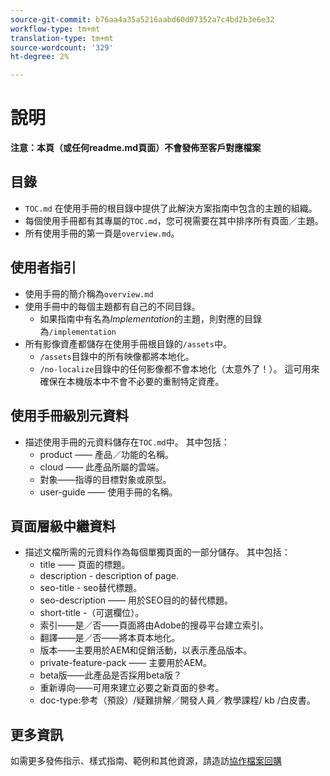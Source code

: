 ```yaml
---
source-git-commit: b76aa4a35a5216aabd60d07352a7c4bd2b3e6e32
workflow-type: tm+mt
translation-type: tm+mt
source-wordcount: '329'
ht-degree: 2%

---
```

# 說明

**注意：本頁（或任何readme.md頁面）不會發佈至客戶對應檔案**

## 目錄

+ `TOC.md` 在使用手冊的根目錄中提供了此解決方案指南中包含的主題的組織。
+ 每個使用手冊都有其專屬的`TOC.md`，您可視需要在其中排序所有頁面／主題。
+ 所有使用手冊的第一頁是`overview.md`。

## 使用者指引

+ 使用手冊的簡介稱為`overview.md`
+ 使用手冊中的每個主題都有自己的不同目錄。
   + 如果指南中有名為&#x200B;*Implementation*&#x200B;的主題，則對應的目錄為`/implementation`
+ 所有影像資產都儲存在使用手冊根目錄的`/assets`中。
   + `/assets`目錄中的所有映像都將本地化。
   + `/no-localize`目錄中的任何影像都不會本地化（太意外了！）。 這可用來確保在本機版本中不會不必要的重制特定資產。

## 使用手冊級別元資料

+ 描述使用手冊的元資料儲存在`TOC.md`中。 其中包括：
   + product —— 產品／功能的名稱。
   + cloud —— 此產品所屬的雲端。
   + 對象——指導的目標對象或原型。
   + user-guide —— 使用手冊的名稱。

## 頁面層級中繼資料

+ 描述文檔所需的元資料作為每個單獨頁面的一部分儲存。 其中包括：
   + title —— 頁面的標題。
   + description - description of page.
   + seo-title - seo替代標題。
   + seo-description —— 用於SEO目的的替代標題。
   + short-title -（可選欄位）。
   + 索引——是／否——頁面將由Adobe的搜尋平台建立索引。
   + 翻譯——是／否——將本頁本地化。
   + 版本——主要用於AEM和促銷活動，以表示產品版本。
   + private-feature-pack —— 主要用於AEM。
   + beta版——此產品是否採用beta版？
   + 重新導向——可用來建立必要之新頁面的參考。
   + doc-type:參考（預設）/疑難排解／開發人員／教學課程/ kb /白皮書。

## 更多資訊

如需更多發佈指示、樣式指南、範例和其他資源，請造訪[協作檔案回購](https://git.corp.adobe.com/AdobeDocs/collaborative-doc-instructions)
